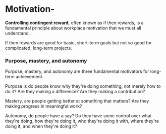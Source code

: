 # Motivation-

**Controlling contingent reward**, often known as if then rewards, is a fundamental principle about workplace motivation that we must all understand.


If then rewards are good for basic, short-term goals but not so good for complicated, long-term projects.

### Purpose, mastery, and autonomy 

Purpose, mastery, and autonomy are three fundamental motivators for long-term achievement. 

Purpose is do people know why they're doing something, not merely how to do it? Are they making a difference? Are they making a contribution? 

Mastery, are people getting better at something that matters? Are they making progress in meaningful work? 

Autonomy, do people have a say? Do they have some control over what they're doing, how they're doing it, who they're doing it with, where they're doing it, and when they're doing it?
